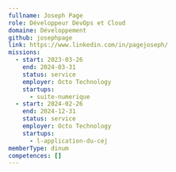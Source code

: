 ```yaml
---
fullname: Joseph Page
role: Développeur DevOps et Cloud
domaine: Développement
github: josephpage
link: https://www.linkedin.com/in/pagejoseph/
missions:
  - start: 2023-03-26
    end: 2024-03-31
    status: service
    employer: Octo Technology
    startups:
      - suite-numerique
  - start: 2024-02-26
    end: 2024-12-31
    status: service
    employer: Octo Technology
    startups:
      - l-application-du-cej
memberType: dinum
competences: []
---
```

